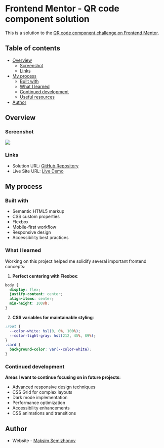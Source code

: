 # Frontend Mentor - QR code component solution

This is a solution to the [QR code component challenge on Frontend Mentor](https://www.frontendmentor.io/challenges/qr-code-component-iux_sIO_H).

## Table of contents

- [Overview](#overview)
  - [Screenshot](#screenshot)
  - [Links](#links)
- [My process](#my-process)
  - [Built with](#built-with)
  - [What I learned](#what-i-learned)
  - [Continued development](#continued-development)
  - [Useful resources](#useful-resources)
- [Author](#author)

## Overview

### Screenshot
![](./screenshot.jpg)

### Links

- Solution URL: [GitHub Repository](https://github.com/incmoga/qr-code_page)
- Live Site URL: [Live Demo](https://incmoga.github.io/qr-code_page/)

## My process

### Built with

- Semantic HTML5 markup
- CSS custom properties
- Flexbox
- Mobile-first workflow
- Responsive design
- Accessibility best practices

### What I learned

Working on this project helped me solidify several important frontend concepts:

1. **Perfect centering with Flexbox**:
```css
body {
  display: flex;
  justify-content: center;
  align-items: center;
  min-height: 100vh;
}
```
2. **CSS variables for maintainable styling**:
```css
:root {
  --color-white: hsl(0, 0%, 100%);
  --color-light-gray: hsl(212, 45%, 89%);
}
.card {
  background-color: var(--color-white);
}
```
### Continued development

**Areas I want to continue focusing on in future projects:**

- Advanced responsive design techniques
- CSS Grid for complex layouts
- Dark mode implementation
- Performance optimization
- Accessibility enhancements
- CSS animations and transitions

## Author

- Website - [Maksim Semizhonov](https://github.com/incmoga)

